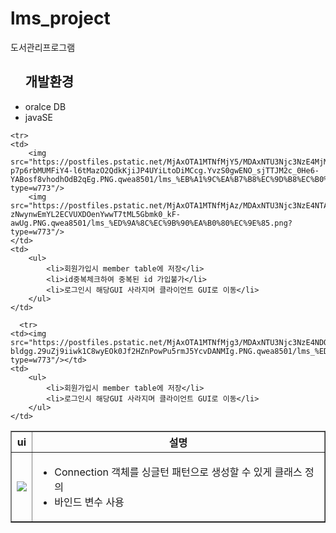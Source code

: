 # lms_project
도서관리프로그램
		<ul>
			<h2>개발환경</h2>
			<li>oralce DB</li>
			<li>javaSE </li>
		</ul>
<table border="1px;">
  <tr>
    <th>ui</th>
    <th>설명</th>
  </tr>
  <tr>
    <td><img src="https://postfiles.pstatic.net/MjAxOTA1MTNfMzYg/MDAxNTU3Njc3NzE4MjM1.x3BB4UxlhYGVkjJi_RflTzojBlMavZFyloNh09yXuPog.VuGcC-EikL52UEAhEl2u4Z-nEt8ReVxntddBjhnXh_kg.PNG.qwea8501/lms_db.png?type=w773"/></td>
    <td>
		<ul>
			<li>Connection 객체를 싱글턴 패턴으로 생성할 수 있게 클래스 정의</li>
			<li>바인드 변수 사용</li>
		</ul>
    </td>
  </tr>
  
    <tr>
    <td>
    	<img src="https://postfiles.pstatic.net/MjAxOTA1MTNfMjY5/MDAxNTU3Njc3NzE4MjMx.-p7p6rbMUMFiY4-l6tMazO2QdkKjiJP4UYiLtoDiMCcg.YvzS0gwENO_sjTTJM2c_0He6-YABosf8vhodhOdB2qEg.PNG.qwea8501/lms_%EB%A1%9C%EA%B7%B8%EC%9D%B8%EC%B0%BD.png?type=w773"/>
    	<img src="https://postfiles.pstatic.net/MjAxOTA1MTNfMjAz/MDAxNTU3Njc3NzE4NTAz._aSDBgCLQwJ6NdrKowgmPIfRKVCvPdAtw_sU9Z1eRegg.I-zNwynwEmYL2ECVUXDOenYwwT7tML5Gbmk0_kF-awUg.PNG.qwea8501/lms_%ED%9A%8C%EC%9B%90%EA%B0%80%EC%9E%85.png?type=w773"/>
    </td>
    <td>
		<ul>
			<li>회원가입시 member table에 저장</li>
			<li>id중복체크하여 중복된 id 가입불가</li>
			<li>로그인시 해당GUI 사라지며 클라이언트 GUI로 이동</li>
		</ul>
    </td>
  </tr>
  
      <tr>
    <td><img src="https://postfiles.pstatic.net/MjAxOTA1MTNfMjg3/MDAxNTU3Njc3NzE4NDQ0.a54KJaoPTQ9teqEbXhujIUqTpLJvC_rgMwMlCK-bldgg.29uZj9iiwk1C8wyEOk0Jf2HZnPowPu5rmJ5YcvDANMIg.PNG.qwea8501/lms_%ED%9A%8C%EC%9B%90%EA%B4%80%EB%A6%AC.png?type=w773"/></td>
    <td>
		<ul>
			<li>회원가입시 member table에 저장</li>
			<li>로그인시 해당GUI 사라지며 클라이언트 GUI로 이동</li>
		</ul>
    </td>
  </tr>

  
</table>
